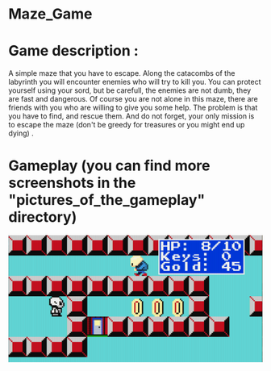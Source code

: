 # Maze_Game

# Game description : 
A simple maze that you have to escape. Along the catacombs of the labyrinth you will encounter enemies who will try to kill you. You can protect yourself using your sord, but be carefull, the enemies are not dumb, they are fast and dangerous. Of course you are not alone in this maze, there are friends with you who are willing to give you some help. The problem is that you have to find, and rescue them. And do not forget, your only mission is to escape the maze (don't be greedy for treasures or you might end up dying) .

# Gameplay (you can find more screenshots in the "pictures_of_the_gameplay" directory)
![Small look at the game](https://github.com/MoonCake0019/Maze_Game/blob/main/pictures_of_the_gameplay/p6.png?raw=true)
